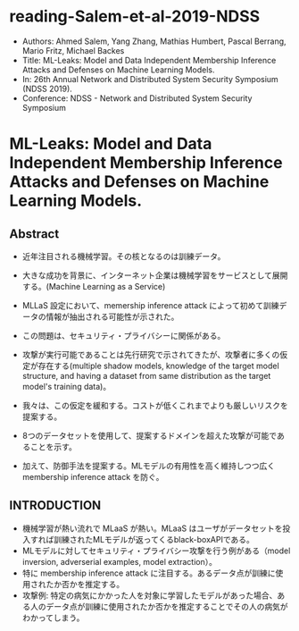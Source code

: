 # reading-Salem-et-al-2019-NDSS

- Authors: Ahmed Salem, Yang Zhang, Mathias Humbert, Pascal Berrang, Mario Fritz, Michael Backes
- Title: ML-Leaks: Model and Data Independent Membership Inference Attacks and Defenses on Machine Learning Models.
- In: 26th Annual Network and Distributed System Security Symposium (NDSS 2019).
- Conference: NDSS - Network and Distributed System Security Symposium

# ML-Leaks: Model and Data Independent Membership Inference Attacks and Defenses on Machine Learning Models.

## Abstract

- 近年注目される機械学習。その核となるのは訓練データ。
- 大きな成功を背景に、インターネット企業は機械学習をサービスとして展開する。(Machine Learning as a Service)
- MLLaS 設定において、memership inference attack によって初めて訓練データの情報が抽出される可能性が示された。
- この問題は、セキュリティ・プライバシーに関係がある。

- 攻撃が実行可能であることは先行研究で示されてきたが、攻撃者に多くの仮定が存在する(multiple shadow models, knowledge of the target model structure, and having a dataset from same distribution as the target model's training data)。
- 我々は、この仮定を緩和する。コストが低くこれまでよりも厳しいリスクを提案する。
- 8つのデータセットを使用して、提案するドメインを超えた攻撃が可能であることを示す。

- 加えて、防御手法を提案する。MLモデルの有用性を高く維持しつつ広く membership inference attack を防ぐ。

## INTRODUCTION

- 機械学習が熱い流れで MLaaS が熱い。MLaaS はユーザがデータセットを投入すれば訓練されたMLモデルが返ってくるblack-boxAPIである。
- MLモデルに対してセキュリティ・プライバシー攻撃を行う例がある（model inversion, adverserial examples, model extraction）。
- 特に membership inference attack に注目する。あるデータ点が訓練に使用されたか否かを推定する。
- 攻撃例: 特定の病気にかかった人を対象に学習したモデルがあった場合、ある人のデータ点が訓練に使用されたか否かを推定することでその人の病気がわかってしまう。
